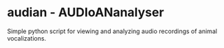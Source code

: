 # audian - AUDIoANanalyser

Simple python script for viewing and analyzing audio recordings of
animal vocalizations.

